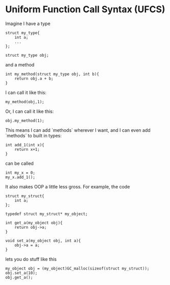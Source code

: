 # Uniform Function Call Syntax (UFCS)

Imagine I have a type
```
struct my_type{
    int a;
    ...
};

struct my_type obj;
```
and a method
```
int my_method(struct my_type obj, int b){
    return obj.a + b;
}
```

I can call it like this:
```
my_method(obj,1);
```
Or, I can call it like this:
```
obj.my_method(1);
```

This means I can add \`methods\` wherever I want, and I can even add \`methods\` to built in types:
```
int add_1(int x){
    return x+1;
}
```
can be called
```
int my_x = 0;
my_x.add_1();
```

It also makes OOP a little less gross. For example, the code
```
struct my_struct{
    int a;
};

typedef struct my_struct* my_object;

int get_a(my_object obj){
    return obj->a;
}

void set_a(my_object obj, int a){
    obj->a = a;
}
```
lets you do stuff like this
```
my_object obj = (my_object)GC_malloc(sizeof(struct my_struct));
obj.set_a(10);
obj.get_a();
```